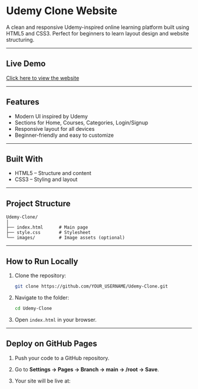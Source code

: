 

# Udemy Clone Website

A clean and responsive Udemy-inspired online learning platform built using HTML5 and CSS3. Perfect for beginners to learn layout design and website structuring.

---

## Live Demo

[Click here to view the website](https://aravinthaa.github.io/Udemy-website/)


---

## Features

* Modern UI inspired by Udemy
* Sections for Home, Courses, Categories, Login/Signup
* Responsive layout for all devices
* Beginner-friendly and easy to customize

---

## Built With

* HTML5 – Structure and content
* CSS3 – Styling and layout

---

## Project Structure

```
Udemy-Clone/
│
├── index.html      # Main page
├── style.css       # Stylesheet
└── images/         # Image assets (optional)
```

---

## How to Run Locally

1. Clone the repository:

   ```bash
   git clone https://github.com/YOUR_USERNAME/Udemy-Clone.git
   ```
2. Navigate to the folder:

   ```bash
   cd Udemy-Clone
   ```
3. Open `index.html` in your browser.

---

## Deploy on GitHub Pages

1. Push your code to a GitHub repository.
2. Go to **Settings → Pages → Branch → main → /root → Save**.
3. Your site will be live at:

   ```
